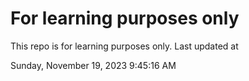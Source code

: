 # For learning purposes only
This repo is for learning purposes only.
Last updated at

Sunday, November 19, 2023 9:45:16 AM


